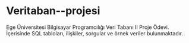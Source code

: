 # Veritaban--projesi
Ege Üniversitesi Bilgisayar Programcılığı Veri Tabanı II Proje Ödevi. İçerisinde SQL tabloları, ilişkiler, sorgular ve örnek veriler bulunmaktadır.
